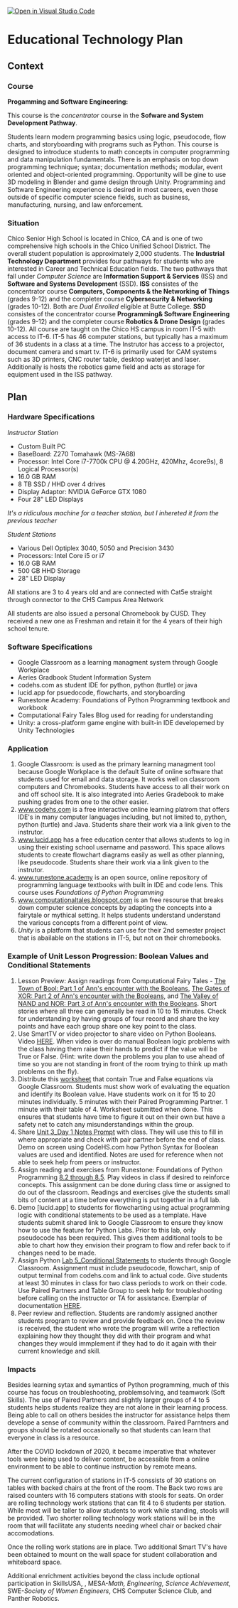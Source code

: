 [![Open in Visual Studio Code](https://classroom.github.com/assets/open-in-vscode-f059dc9a6f8d3a56e377f745f24479a46679e63a5d9fe6f495e02850cd0d8118.svg)](https://classroom.github.com/online_ide?assignment_repo_id=6393138&assignment_repo_type=AssignmentRepo)
# Educational Technology Plan


## Context


### Course

**Progamming and Software Engineering:**

This course is the *concentrator* course in the **Sofware and System Development Pathway**.

Students learn modern programming basics using logic, pseudocode, flow charts, and 
storyboarding with programs such as Python. This course is designed to introduce students 
to math concepts in computer programming and data manipulation fundamentals. There is an 
emphasis on top down programming technique; syntax; documentation methods; modular, event 
oriented and object-oriented programming. Opportunity will be gine to use 3D modeling in 
Blender and game design through Unity. Programming and Software Engineering experience is 
desired in most careers, even those outside of specific computer science fields, such as 
business, manufacturing, nursing, and law enforcement.

### Situation

Chico Senior High School is located in Chico, CA and is one of two comprehensive high
schools in the Chico Unified School District.  The overall student population is approximately 
2,000 students.  The **Industrial Technology Department** provides four pathways for students 
who are interested in Career and Technical Education fields.  The two pathways that fall under
*Computer Science* are **Information Support & Services** (ISS) and **Software and Systems 
Development** (SSD).  **ISS** consistes of the concentrator course **Computers, Components & the
Networking of Things** (grades 9-12) and the completer course **Cybersecurity & Networking** 
(grades 10-12).  Both are *Dual Enrolled* eligible at Butte College.  **SSD** consistes of the 
concentrator course **Programming& Software Engineering** (grades 9-12) and the completer course 
**Robotics & Drone Design** (grades 10-12).  All course are taught on the Chico HS campus in 
room IT-5 with access to IT-6.  IT-5 has 46 computer stations, but typically has a maximum of 36
students in a class at a time.  The Instrutor has access to a projector, document camera and smart 
tv.  IT-6 is primarily used for CAM systems such as 3D printers, CNC router table, desktop waterjet 
and laser.  Additionally is hosts the robotics game field and acts as storage for equipment used 
in the ISS pathway.

## Plan

### Hardware Specifications

*Instructor Station*
* Custom Built PC 
* BaseBoard: Z270 Tomahawk (MS-7A68)
* Processor: Intel Core i7-7700k CPU @ 4.20GHz, 420Mhz, 4core9s), 8 Logical Processor(s)
* 16.0 GB RAM
* 8 TB SSD / HHD over 4 drives
* Display Adaptor: NVIDIA GeForce GTX 1080
* Four 28" LED Displays

*It's a ridiculous machine for a teacher station, but I inhereted it from the previous teacher*

*Student Stations*
* Various Dell Optiplex 3040, 5050 and Precision 3430   
* Processors: Intel Core i5 or i7
* 16.0 GB RAM
* 500 GB HHD Storage
* 28" LED Display

All stations are 3 to 4 years old and are connected with Cat5e straight through connector to the CHS Campus Area Network

All students are also issued a personal Chromebook by CUSD.  They received a new one as Freshman and retain it for the 4 years of their high school tenure.

### Software Specifications

* Google Classroom as a learning managment system through Google Workplace
* Aeries Gradbook Student Information System
* codehs.com as student IDE for python, python (turtle) or java
* lucid.app for psuedocode, flowcharts, and storyboarding
* Runestone Academy: Foundations of Python Programming textbook and workbook
* Computational Fairy Tales Blog used for reading for understanding
* Unity: a cross-platform game engine with built-in IDE developemed by Unity Technologies

### Application

1. Google Classroom: is used as the primary learning managment tool because Google Workplace is the default Suite of online software that students used for email and data storage. It works well on classroom computers and Chromebooks. Students have access to all their work on and off school site. It is also integrated into Aeries Gradebook to make pushing grades from one to the other easier.
2. www.codehs.com is a free interactive online learning platrom that offers IDE's in many computer languages including, but not limited to, python, python (turtle) and Java. Students share their work via a link given to the instrutor.
3. www.lucid.app has a free education center that allows students to log in using their existing school
username and password. This space allows students to create flowchart diagrams easily as well as other  planning, like pseudocode. Students share their work via a link given to the instrutor.
4. www.runestone.academy is an open source, online repository of programming language textbooks with built in IDE and code lens. This course uses *Foundations of Python Programming*
5. www.computationaltales.blogspot.com is an free resourse that breaks down computer science concepts by  adapting the concepts into a fairytale or mythical setting.  It helps students understand understand the various concepts from a different point of view.
6. *Unity* is a platform that students can use for their 2nd semester project that is abailable on the stations in IT-5, but not on their chromebooks.

### Example of Unit Lesson Progression: Boolean Values and Conditional Statements

1. Lesson Preview: Assign readings from Computational Fairy Tales - [The Town of Bool: Part 1 of Ann's encounter with the Booleans](http://computationaltales.blogspot.com/2011/05/town-of-bool.html), [The Gates of XOR: Part 2 of Ann's encounter with the Booleans](http://computationaltales.blogspot.com/2011/05/gates-of-xor.html), and [The Valley of NAND and NOR: Part 3 of Ann's encounter with the Booleans](http://computationaltales.blogspot.com/2011/05/valley-of-nand-and-nor-part-3-of-anns.html).  Short stories where all three can generally be read in 10 to 15 minutes. Check for understanding by having groups of four record and share the key points and have each group share one key point to the class.
2. Use SmartTV or video projector to share video on Python Booleans.  Video [HERE](https://www.youtube.com/watch?app=desktop&v=9OK32jb_TdI).  When video is over do manual Boolean logic problems with the class having them raise their hands to predict if the value will be True or False. (Hint: write down the problems you plan to use ahead of time so you are not standing in front of the room trying to think up math problems on the fly).
3. Distribute this [worksheet](https://docs.google.com/document/d/1pPeAqWLMX92aKzeEW58R9zcBhwyN4mAZzzU6sB-0GEU/edit?usp=sharing) that contain True and False equations via Google Classroom.  Students must show work of evaluating the equation and identify its Boolean value.  Have students work on it for 15 to 20 minutes individually.  5 minutes with their Paired Programming Partner.  1 minute with their table of 4.  Worksheet submitted when done. This ensures that students have time to figure it out on their own but have a safety net to catch any misunderstandings within the group.
4. Share [Unit 3_Day 1 Notes Prompt](https://docs.google.com/document/d/1s6x_m-bHiOyhdxXTurfJnXDozjmrY-VMfcW61DITPj4/edit?usp=sharing) with class.  They will use this to fill in where appropriate and check with pair partner before the end of class.  Demo on screen using CodeHS.com how Python Syntax for Boolean values are used and identified. Notes are used for reference when not able to seek help from peers or instructor.
5. Assign reading and exercises from Runestone: Foundations of Python Programming [8.2 through 8.5](https://runestone.academy/runestone/books/published/fopp/Conditionals/BooleanValuesandBooleanExpressions.html).  Play videos in class if desired to reinforce concepts.  This assignment can be done during class time or assigned to do out of the classroom. Readings and exercises give the students small bits of content at a time before everything is put together in a full lab.
6. Demo [lucid.app] to students for flowcharting using actual programming logic with conditional statements to be used as a template.  Have students submit shared link to Google Classroom to ensure they know how to use the feature for Python Labs. Prior to this lab, only pseudocode has been required. This gives them additional tools to be able to chart how they envision their program to flow and refer back to if changes need to be made.
7. Assign Python [Lab 5_Conditional Statements](https://docs.google.com/document/d/16C2pp-F14S1HNilwmoe0AMLblySx7ffpoPnhvm3dF9s/edit?usp=sharing) to students through Google Classroom.  Assignment must include pseudocode, flowchart, snip of output terminal from codehs.com and link to actual code. Give students at least 30 minutes in class for two class periods to work on their code.  Use Paired Partners and Table Group to seek help for troubleshooting before calling on the instructor or TA for assistance. Exemplar of documentation [HERE](https://drive.google.com/file/d/1ZdhulWJeuDvcQPM4S0xUO7KwZYpVcqUn/view?usp=sharing).
8. Peer review and reflection. Students are randomly assigned another students program to review and provide feedback on.  Once the review is received, the student who wrote the program will write a reflection explaining how they thought they did with their program and what changes they would immplement if they had to do it again with their current knowledge and skill.

### Impacts
Besides learning sytax and symantics of Python programming, much of this course has focus on troubleshooting, problemsolving, and teamwork (Soft Skills).  The use of Paired Partners and slightly larger groups of 4 to 5 students helps students realize they are not alone in their learning process.  Being able to call on others besides the instructor for assistance helps them develope a sense of community within the classroom.  Paired Parntners and groups should be rotated occasionally so that students can learn that everyone in class is a resource.

After the COVID lockdown of 2020, it became imperative that whatever tools were being used to deliver content, be accessible from a online environment to be able to continue instruction by remote means.

The current configuration of stations in IT-5 conssists of 30 stations on tables with backed chairs at the front of the room.  The Back two rows are raised counters with 16 computers stations with stools for seats.  On order are rolling technology work stations that can fit 4 to 6 students per station.  While most will be taller to allow students to work while standing, stools will be provided.  Two shorter rolling technology work stations will be in the room that will facilitate any students needing wheel chair or backed chair accomodations. 

Once the rolling work stations are in place. Two additional Smart TV's have been obtained to mount on the wall space for student collaboration and whiteboard space.  

Additional enrichment activities beyond the class include optional participation in SkillsUSA, , MESA-*Math, Engineering, Science Achievement*, SWE-*Society of Women Engineers*, CHS Computer Science Club, and Panther Robotics.
